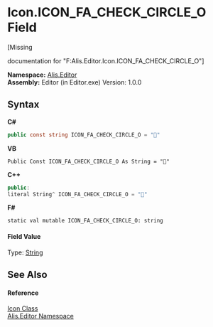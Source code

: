 # Icon.ICON_FA_CHECK_CIRCLE_O Field
 

\[Missing <summary> documentation for "F:Alis.Editor.Icon.ICON_FA_CHECK_CIRCLE_O"\]

**Namespace:**&nbsp;<a href="b150ade4-39de-a232-5f06-d3cdc1b2c538">Alis.Editor</a><br />**Assembly:**&nbsp;Editor (in Editor.exe) Version: 1.0.0

## Syntax

**C#**<br />
``` C#
public const string ICON_FA_CHECK_CIRCLE_O = ""
```

**VB**<br />
``` VB
Public Const ICON_FA_CHECK_CIRCLE_O As String = ""
```

**C++**<br />
``` C++
public:
literal String^ ICON_FA_CHECK_CIRCLE_O = ""
```

**F#**<br />
``` F#
static val mutable ICON_FA_CHECK_CIRCLE_O: string
```


#### Field Value
Type: <a href="https://docs.microsoft.com/dotnet/api/system.string" target="_blank">String</a>

## See Also


#### Reference
<a href="cc0f883c-67f8-f772-c6d7-a60b129f22a7">Icon Class</a><br /><a href="b150ade4-39de-a232-5f06-d3cdc1b2c538">Alis.Editor Namespace</a><br />